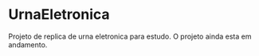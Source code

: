 # UrnaEletronica
Projeto de replica de urna eletronica para estudo.
O projeto ainda esta em andamento.
